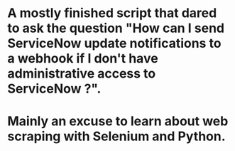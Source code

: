 # A mostly finished script that dared to ask the question "How can I send ServiceNow update notifications to a webhook if I don't have administrative access to ServiceNow ?". 
# Mainly an excuse to learn about web scraping with Selenium and Python.
